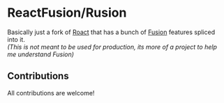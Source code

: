 # ReactFusion/Rusion
Basically just a fork of [Roact](https://github.com/Roblox/roact) that has a bunch of [Fusion](https://github.com/dphfox/Fusion) features spliced into it. <br/>
*(This is not meant to be used for production, its more of a project to help me understand Fusion)*

## Contributions
All contributions are welcome!